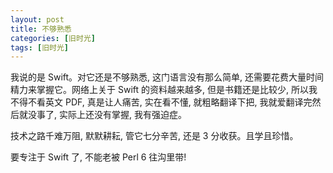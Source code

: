 ```yaml
---
layout: post
title: 不够熟悉
categories: [旧时光]
tags: [旧时光]
---
```


我说的是 Swift。对它还是不够熟悉, 这门语言没有那么简单, 还需要花费大量时间精力来掌握它。网络上关于 Swift  的资料越来越多, 但是书籍还是比较少, 所以我不得不看英文 PDF, 真是让人痛苦, 实在看不懂, 就粗略翻译下把, 我就爱翻译完然后就没事了, 实际上还没有掌握, 我有强迫症。

技术之路千难万阻, 默默耕耘, 管它七分辛苦, 还是 3 分收获。且学且珍惜。

要专注于 Swift 了, 不能老被 Perl 6 往沟里带!
